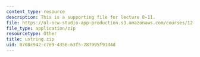 ```yaml
---
content_type: resource
description: This is a supporting file for lecture 8-11.
file: https://ol-ocw-studio-app-production.s3.amazonaws.com/courses/12-010-computational-methods-of-scientific-programming-fall-2011/0708c942c7e9435663f5287995f91d4d_ustring.zip
file_type: application/zip
resourcetype: Other
title: ustring.zip
uid: 0708c942-c7e9-4356-63f5-287995f91d4d
---
```

